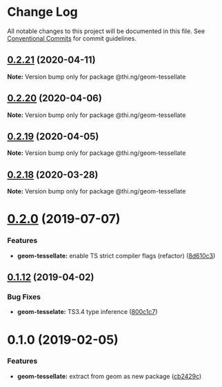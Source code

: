 # Change Log

All notable changes to this project will be documented in this file.
See [Conventional Commits](https://conventionalcommits.org) for commit guidelines.

## [0.2.21](https://github.com/thi-ng/umbrella/compare/@thi.ng/geom-tessellate@0.2.20...@thi.ng/geom-tessellate@0.2.21) (2020-04-11)

**Note:** Version bump only for package @thi.ng/geom-tessellate





## [0.2.20](https://github.com/thi-ng/umbrella/compare/@thi.ng/geom-tessellate@0.2.19...@thi.ng/geom-tessellate@0.2.20) (2020-04-06)

**Note:** Version bump only for package @thi.ng/geom-tessellate





## [0.2.19](https://github.com/thi-ng/umbrella/compare/@thi.ng/geom-tessellate@0.2.18...@thi.ng/geom-tessellate@0.2.19) (2020-04-05)

**Note:** Version bump only for package @thi.ng/geom-tessellate





## [0.2.18](https://github.com/thi-ng/umbrella/compare/@thi.ng/geom-tessellate@0.2.17...@thi.ng/geom-tessellate@0.2.18) (2020-03-28)

**Note:** Version bump only for package @thi.ng/geom-tessellate





# [0.2.0](https://github.com/thi-ng/umbrella/compare/@thi.ng/geom-tessellate@0.1.17...@thi.ng/geom-tessellate@0.2.0) (2019-07-07)

### Features

* **geom-tessellate:** enable TS strict compiler flags (refactor) ([8d610c3](https://github.com/thi-ng/umbrella/commit/8d610c3))

## [0.1.12](https://github.com/thi-ng/umbrella/compare/@thi.ng/geom-tessellate@0.1.11...@thi.ng/geom-tessellate@0.1.12) (2019-04-02)

### Bug Fixes

* **geom-tesselate:** TS3.4 type inference ([800c1c7](https://github.com/thi-ng/umbrella/commit/800c1c7))

# 0.1.0 (2019-02-05)

### Features

* **geom-tessellate:** extract from geom as new package ([cb2429c](https://github.com/thi-ng/umbrella/commit/cb2429c))
